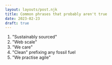 ```yaml
---
layout: layouts/post.njk
title: Common phrases that probably aren't true
date: 2023-02-23
draft: true
---
```


1. "Sustainably sourced"
2. "Web scale"
3. "We care"
4. "Clean" prefixing any fossil fuel
5. "We practise agile"
